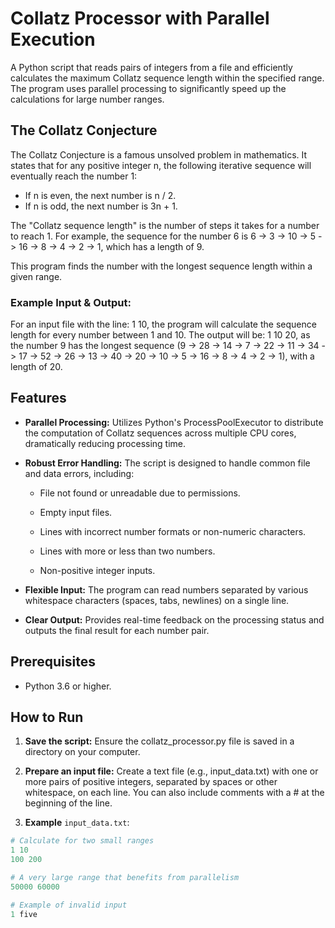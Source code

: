 # Collatz Processor with Parallel Execution
A Python script that reads pairs of integers from a file and efficiently calculates the maximum Collatz sequence length within the specified range. The program uses parallel processing to significantly speed up the calculations for large number ranges.

## The Collatz Conjecture
The Collatz Conjecture is a famous unsolved problem in mathematics. It states that for any positive integer n, the following iterative sequence will eventually reach the number 1:

* If n is even, the next number is n / 2.
* If n is odd, the next number is 3n + 1.

The "Collatz sequence length" is the number of steps it takes for a number to reach 1. For example, the sequence for the number 6 is 6 -> 3 -> 10 -> 5 -> 16 -> 8 -> 4 -> 2 -> 1, which has a length of 9.

This program finds the number with the longest sequence length within a given range.

### Example Input & Output:

For an input file with the line: 1 10, the program will calculate the sequence length for every number between 1 and 10. The output will be: 1 10 20, as the number 9 has the longest sequence (9 -> 28 -> 14 -> 7 -> 22 -> 11 -> 34 -> 17 -> 52 -> 26 -> 13 -> 40 -> 20 -> 10 -> 5 -> 16 -> 8 -> 4 -> 2 -> 1), with a length of 20.

## Features
* __Parallel Processing:__ Utilizes Python's ProcessPoolExecutor to distribute the computation of Collatz sequences across multiple CPU cores, dramatically reducing processing time.

* __Robust Error Handling:__ The script is designed to handle common file and data errors, including:

   * File not found or unreadable due to permissions.

   * Empty input files.

   * Lines with incorrect number formats or non-numeric characters.

   * Lines with more or less than two numbers.

   * Non-positive integer inputs.

* __Flexible Input:__ The program can read numbers separated by various whitespace characters (spaces, tabs, newlines) on a single line.

* __Clear Output:__ Provides real-time feedback on the processing status and outputs the final result for each number pair.

## Prerequisites
* Python 3.6 or higher.

## How to Run
1. __Save the script:__ Ensure the collatz_processor.py file is saved in a directory on your computer.

2. __Prepare an input file:__ Create a text file (e.g., input_data.txt) with one or more pairs of positive integers, separated by spaces or other whitespace, on each line. You can also include comments with a # at the beginning of the line.

3. __Example__ `input_data.txt`:
```python
# Calculate for two small ranges
1 10
100 200

# A very large range that benefits from parallelism
50000 60000

# Example of invalid input
1 five
```


